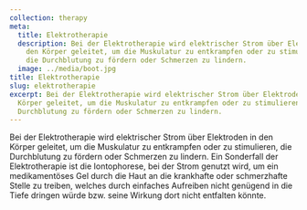 ```yaml
---
collection: therapy
meta:
  title: Elektrotherapie
  description: Bei der Elektrotherapie wird elektrischer Strom über Elektroden in
    den Körper geleitet, um die Muskulatur zu entkrampfen oder zu stimulieren,
    die Durchblutung zu fördern oder Schmerzen zu lindern.
  image: ../media/boot.jpg
title: Elektrotherapie
slug: elektrotherapie
excerpt: Bei der Elektrotherapie wird elektrischer Strom über Elektroden in den
  Körper geleitet, um die Muskulatur zu entkrampfen oder zu stimulieren, die
  Durchblutung zu fördern oder Schmerzen zu lindern.
---
```

Bei der Elektrotherapie wird elektrischer Strom über Elektroden in den Körper geleitet, um die Muskulatur zu entkrampfen oder zu stimulieren, die Durchblutung zu fördern oder Schmerzen zu lindern. Ein Sonderfall der Elektrotherapie ist die Iontophorese, bei der Strom genutzt wird, um ein medikamentöses Gel durch die Haut an die krankhafte oder schmerzhafte Stelle zu treiben, welches durch einfaches Aufreiben nicht genügend in die Tiefe dringen würde bzw. seine Wirkung dort nicht entfalten könnte.